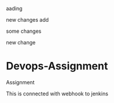 aading 


new changes
add

some changes

new change
# Devops-Assignment
Assignment 


This is connected with webhook to jenkins
